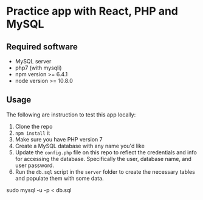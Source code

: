 # Practice app with React, PHP and MySQL

## Required software

* MySQL server
* php7 (with mysqli)
* npm version >= 6.4.1
* node version >= 10.8.0

## Usage

The following are instruction to test this app locally:

1. Clone the repo
2. `npm install` it
3. Make sure you have PHP version 7
4. Create a MySQL database with any name you'd like
5. Update the `config.php` file on this repo to reflect the credentials and info for accessing the database. Specifically the user, database name, and user password.
6. Run the `db.sql` script in the `server` folder to create the necessary tables and populate them with some data.

sudo mysql -u <username> -p < db.sql

